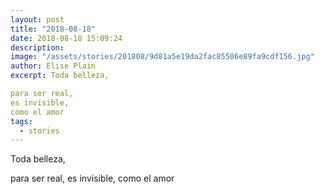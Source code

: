 ```yaml
---
layout: post
title: "2018-08-18"
date: 2018-08-18 15:09:24
description: 
image: "/assets/stories/201808/9d81a5e19da2fac85506e89fa9cdf156.jpg"
author: Elise Plain
excerpt: Toda belleza,

para ser real, 
es invisible, 
como el amor
tags: 
  - stories
---
```


Toda belleza,

para ser real, 
es invisible, 
como el amor
<p></p>

